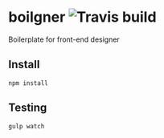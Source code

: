 # boilgner ![Travis build](https://travis-ci.org/JulienHe/boilgner.svg?branch=master)
Boilerplate for front-end designer

## Install
```npm install```

## Testing
```gulp watch```
